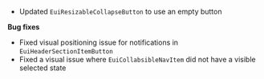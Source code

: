 - Updated `EuiResizableCollapseButton` to use an empty button

**Bug fixes**

- Fixed visual positioning issue for notifications in `EuiHeaderSectionItemButton`
- Fixed a visual issue where `EuiCollabsibleNavItem` did not have a visible selected state

